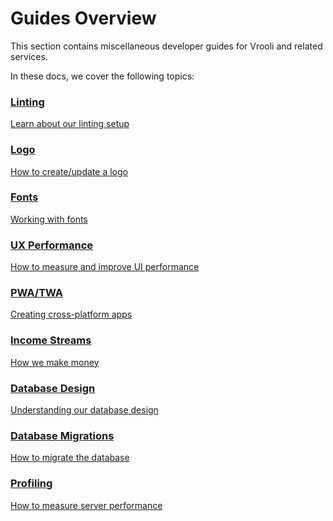 # Guides Overview
This section contains miscellaneous developer guides for Vrooli and related services.

In these docs, we cover the following topics:

<div class="card-container">

  <div class="card">
    <a href="linting.html">
      <h3>Linting</h3>
      <p>Learn about our linting setup</p>
    </a>
  </div>

  <div class="card">
    <a href="logo.html">
      <h3>Logo</h3>
      <p>How to create/update a logo</p>
    </a>
  </div>

  <div class="card">
    <a href="fonts.html">
      <h3>Fonts</h3>
      <p>Working with fonts</p>
    </a>
  </div>

  <div class="card">
    <a href="ui_performance.html">
      <h3>UX Performance</h3>
      <p>How to measure and improve UI performance</p>
    </a>
  </div>

  <div class="card">
    <a href="pwa_and_twa.html">
      <h3>PWA/TWA</h3>
      <p>Creating cross-platform apps</p>
    </a>
  </div>

  <div class="card">
    <a href="income_streams.html">
      <h3>Income Streams</h3>
      <p>How we make money</p>
    </a>
  </div>

  <div class="card">
    <a href="database_design.html">
      <h3>Database Design</h3>
      <p>Understanding our database design</p>
    </a>
  </div>

  <div class="card">
    <a href="migrate.html">
      <h3>Database Migrations</h3>
      <p>How to migrate the database</p>
    </a>
  </div>

  <div class="card">
    <a href="profiling.html">
      <h3>Profiling</h3>
      <p>How to measure server performance</p>
    </a>
  </div>

</div>